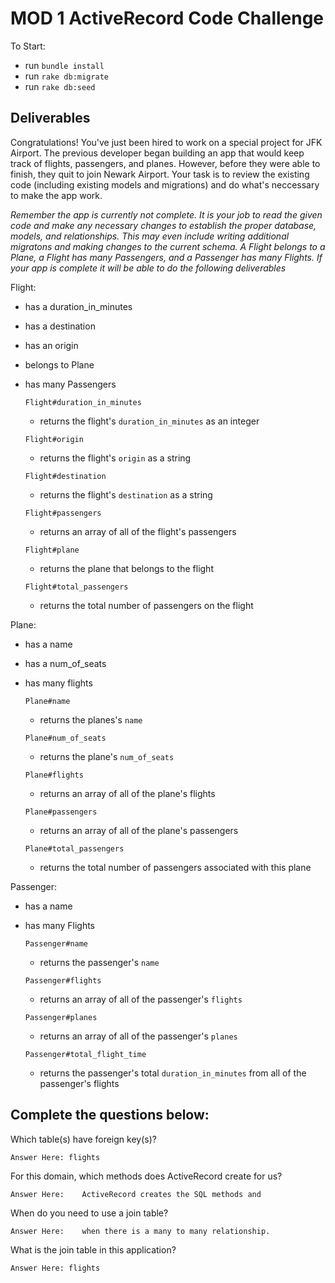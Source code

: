 # MOD 1 ActiveRecord Code Challenge

To Start:
 - run `bundle install`
 - run `rake db:migrate`
 - run `rake db:seed`

## Deliverables

Congratulations! You've just been hired to work on a special project for JFK Airport. The previous developer began building an app that would keep track of flights, passengers, and planes. However, before they were able to finish, they quit to join Newark Airport. Your task is to review the existing code (including existing models and migrations) and do what's neccessary to make the app work.

*Remember the app is currently not complete. It is your job to read the given code and make any necessary changes to establish the proper database, models, and relationships. This may even include writing additional migratons and making changes to the current schema. A Flight belongs to a Plane, a Flight has many Passengers, and a Passenger has many Flights. If your app is complete it will be able to do the following deliverables*

Flight:
- has a duration_in_minutes
- has a destination
- has an origin
- belongs to Plane
- has many Passengers

  `Flight#duration_in_minutes`
    - returns the flight's `duration_in_minutes` as an integer
    
  `Flight#origin`
    - returns the flight's `origin` as a string
    
  `Flight#destination`
    - returns the flight's `destination` as a string
    
  `Flight#passengers`
    - returns an array of all of the flight's passengers
    
  `Flight#plane`
    - returns the plane that belongs to the flight
    
  `Flight#total_passengers`
    - returns the total number of passengers on the flight

Plane:
- has a name
- has a num_of_seats
- has many flights

  `Plane#name`
    - returns the planes's `name`
    
  `Plane#num_of_seats`
    - returns the plane's `num_of_seats`
    
  `Plane#flights`
    - returns an array of all of the plane's flights
    
  `Plane#passengers`
    - returns an array of all of the plane's passengers
    
  `Plane#total_passengers`
    - returns the total number of passengers associated with this plane

Passenger:
- has a name
- has many Flights

  `Passenger#name`
    - returns the passenger's `name`
    
  `Passenger#flights`
    - returns an array of all of the passenger's `flights`
    
  `Passenger#planes`
    - returns an array of all of the passenger's `planes`
    
  `Passenger#total_flight_time`
    - returns the passenger's total `duration_in_minutes` from all of the passenger's flights

## Complete the questions below:

  Which table(s) have foreign key(s)?

    Answer Here: flights	

  For this domain, which methods does ActiveRecord create for us?	

    Answer Here:	ActiveRecord creates the SQL methods and 

  When do you need to use a join table?	

    Answer Here:	when there is a many to many relationship. 

  What is the join table in this application?	

    Answer Here: flights